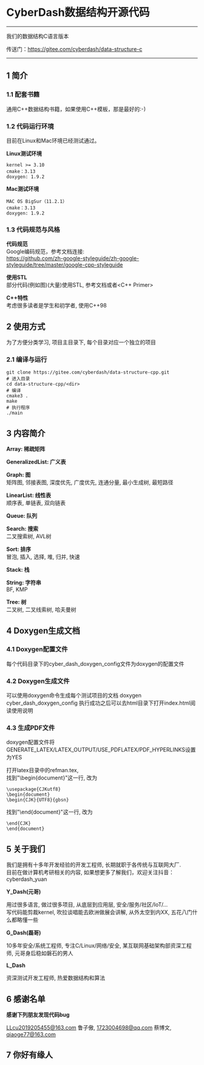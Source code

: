 ﻿# CyberDash数据结构开源代码  
----------------------------- 

我们的数据结构C语言版本

传送门：https://gitee.com/cyberdash/data-structure-c

-----------------------------
## 1 简介
### 1.1 配套书籍
通用C++数据结构书籍，如果使用C++模板，那是最好的:-)  

### 1.2 代码运行环境  
目前在Linux和Mac环境已经测试通过。

**Linux测试环境**

    kernel >= 3.10
    cmake：3.13
    doxygen: 1.9.2
**Mac测试环境**

    MAC OS BigSur（11.2.1）
    cmake：3.13
    doxygen: 1.9.2


### 1.3 代码规范与风格
**代码规范**  
Google编码规范，参考文档连接:  
https://github.com/zh-google-styleguide/zh-google-styleguide/tree/master/google-cpp-styleguide

**使用STL**  
部分代码(例如图)(大量)使用STL, 参考文档或者<C++ Primer>

**C++特性**  
考虑很多读者是学生和初学者, 使用C++98

## 2 使用方式
为了方便分类学习, 项目主目录下, 每个目录对应一个独立的项目
### 2.1 编译与运行
    git clone https://gitee.com/cyberdash/data-structure-cpp.git
    # 进入目录
    cd data-structure-cpp/<dir>
    # 编译
    cmake3 .
    make
    # 执行程序
    ./main


## 3 内容简介
**Array: 稀疏矩阵**  

**GeneralizedList: 广义表**  

**Graph: 图**  
矩阵图, 邻接表图, 深度优先, 广度优先, 连通分量, 最小生成树, 最短路径

**LinearList: 线性表**  
顺序表, 单链表, 双向链表

**Queue: 队列**  

**Search: 搜索**   
二叉搜索树, AVL树

**Sort: 排序**  
冒泡, 插入, 选择, 堆, 归并, 快速

**Stack: 栈**  

**String: 字符串**  
BF, KMP

**Tree: 树**  
二叉树, 二叉线索树, 哈夫曼树

## 4 Doxygen生成文档
### 4.1 Doxygen配置文件
每个代码目录下的cyber_dash_doxygen_config文件为doxygen的配置文件
### 4.2 Doxygen生成文件
可以使用doxygen命令生成每个测试项目的文档
    doxygen cyber_dash_doxygen_config
执行成功之后可以去html目录下打开index.html阅读使用说明

### 4.3 生成PDF文件
doxygen配置文件将GENERATE_LATEX/LATEX_OUTPUT/USE_PDFLATEX/PDF_HYPERLINKS设置为YES

打开latex目录中的refman.tex,  
找到"\begin{document}"这一行, 改为
```
\usepackage{CJKutf8}
\begin{document}
\begin{CJK}{UTF8}{gbsn}
```
找到"\end{document}"这一行, 改为
```
\end{CJK}
\end{document}
```


## 5 关于我们
我们是拥有十多年开发经验的开发工程师, 长期就职于各传统与互联网大厂.  
目前在做计算机考研相关的内容, 如果想更多了解我们，欢迎关注抖音：cyberdash_yuan

**Y_Dash(元哥)**

用过很多语言, 做过很多项目, 从底层到应用层, 安全/服务/社区/IoT/...  
写代码能剪裁kernel, 吹拉谈唱能去欧洲做展会讲解, 从外太空到内XX, 五花八门什么都略懂一些

**G_Dash(磊哥)**

10多年安全/系统工程师, 专注C/Linux/网络/安全, 某互联网基础架构部资深工程师, 元哥身后稳如磐石的男人

**L_Dash**

资深测试开发工程师, 热爱数据结构和算法

## 6 感谢名单

**感谢下列朋友发现代码bug**

LLcu2019205455@163.com 鲁子傲, 1723004698@qq.com 蔡博文, qiaoge77@163.com

## 7 你好有缘人

